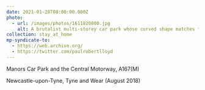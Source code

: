 ```yaml
---
date: 2021-01-28T08:00:00.000Z
photo:
  - url: /images/photos/1611820800.jpg
    alt: A brutalist multi-storey car park whose curved shape matches that of the skip road directly in front of it.
collection: stay_at_home
mp-syndicate-to:
  - https://web.archive.org/
  - https://twitter.com/paulrobertlloyd
---
```

Manors Car Park and the Central Motorway, A167(M)

Newcastle-upon-Tyne, Tyne and Wear (August 2018)
